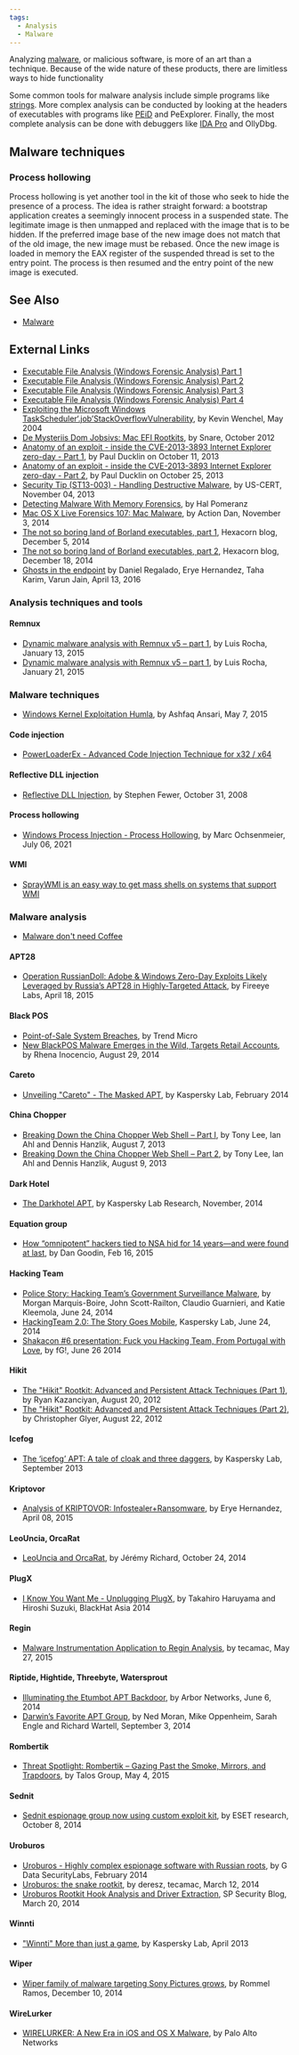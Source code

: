 ```yaml
---
tags:
  - Analysis
  - Malware
---
```

Analyzing [malware](malware.md), or malicious software, is more of an art than
a technique. Because of the wide nature of these products, there are limitless
ways to hide functionality

Some common tools for malware analysis include simple programs like
[strings](strings.md). More complex analysis can be conducted by looking at the
headers of executables with programs like [PEiD](peid.md) and PeExplorer.
Finally, the most complete analysis can be done with debuggers like
[IDA Pro](ida_pro.md) and OllyDbg.

## Malware techniques

### Process hollowing

Process hollowing is yet another tool in the kit of those who seek to
hide the presence of a process. The idea is rather straight forward: a
bootstrap application creates a seemingly innocent process in a
suspended state. The legitimate image is then unmapped and replaced with
the image that is to be hidden. If the preferred image base of the new
image does not match that of the old image, the new image must be
rebased. Once the new image is loaded in memory the EAX register of the
suspended thread is set to the entry point. The process is then resumed
and the entry point of the new image is executed.

## See Also

* [Malware](malware.md)

## External Links

* [Executable File Analysis (Windows Forensic Analysis) Part 1](http://what-when-how.com/windows-forensic-analysis/executable-file-analysis-windows-forensic-analysis-part-1/)
* [Executable File Analysis (Windows Forensic Analysis) Part 2](http://what-when-how.com/windows-forensic-analysis/executable-file-analysis-windows-forensic-analysis-part-2/)
* [Executable File Analysis (Windows Forensic Analysis) Part 3](http://what-when-how.com/windows-forensic-analysis/executable-file-analysis-windows-forensic-analysis-part-3/)
* [Executable File Analysis (Windows Forensic Analysis) Part 4](http://what-when-how.com/windows-forensic-analysis/executable-file-analysis-windows-forensic-analysis-part-4/)
* [Exploiting the Microsoft Windows TaskScheduler‘.job’StackOverflowVulnerability](https://www.giac.org/paper/gcih/641/exploiting-microsoftwindows-task-scheduler-job-stack-overflow-vulnerability/104732),
  by Kevin Wenchel, May 2004
* [De Mysteriis Dom Jobsivs: Mac EFI Rootkits](https://papers.put.as/papers/macosx/2012/De_Mysteriis_Dom_Jobsivs_Ruxcon.pdf),
  by Snare, October 2012
* [Anatomy of an exploit - inside the CVE-2013-3893 Internet Explorer zero-day - Part 1](https://nakedsecurity.sophos.com/2013/10/11/anatomy-of-an-exploit-ie-zero-day-part-1/),
  by Paul Ducklin on October 11, 2013
* [Anatomy of an exploit - inside the CVE-2013-3893 Internet Explorer zero-day - Part 2](https://nakedsecurity.sophos.com/2013/10/25/anatomy-of-an-exploit-inside-the-cve-2013-3893-internet-explorer-zero-day-part-2/),
  by Paul Ducklin on October 25, 2013
* [Security Tip (ST13-003) - Handling Destructive Malware](https://www.cisa.gov/uscert/ncas/tips/ST13-003),
  by US-CERT, November 04, 2013
* [Detecting Malware With Memory Forensics](https://deer-run.com/users/hal/Detect_Malware_w_Memory_Forensics.pdf),
  by Hal Pomeranz
* [Mac OS X Live Forensics 107: Mac Malware](http://lockboxx.blogspot.com/2014/11/mac-os-x-live-forensics-107-mac-malware.html?m=1),
  by Action Dan, November 3, 2014
* [The not so boring land of Borland executables, part 1](http://www.hexacorn.com/blog/2014/12/05/the-not-so-boring-land-of-borland-executables-part-1/),
  Hexacorn blog, December 5, 2014
* [The not so boring land of Borland executables, part 2](http://www.hexacorn.com/blog/2014/12/18/the-not-so-boring-land-of-borland-executables-part-2/),
  Hexacorn blog, December 18, 2014
* [Ghosts in the endpoint](https://www.trellix.com/en-us/about/newsroom/stories/research.html)
  by Daniel Regalado, Erye Hernandez, Taha Karim, Varun Jain, April 13,
  2016

### Analysis techniques and tools

#### Remnux

* [Dynamic malware analysis with Remnux v5 – part 1](https://countuponsecurity.com/2015/01/13/dynamic-malware-analysis-with-remnux-v5-part-1/),
  by Luis Rocha, January 13, 2015
* [Dynamic malware analysis with Remnux v5 – part 1](https://countuponsecurity.com/2015/01/21/dynamic-malware-analysis-with-remnux-v5-part-2/),
  by Luis Rocha, January 21, 2015

### Malware techniques

* [Windows Kernel Exploitation Humla](https://blog.null.community/windows-kernel-exploitation-hacksys-extreme-vulnerable-driver/),
  by Ashfaq Ansari, May 7, 2015

#### Code injection

* [PowerLoaderEx - Advanced Code Injection Technique for x32 / x64](https://github.com/BreakingMalware/PowerLoaderEx)

#### Reflective DLL injection

* [Reflective DLL Injection](http://www.harmonysecurity.com/files/HS-P005_ReflectiveDllInjection.pdf),
  by Stephen Fewer, October 31, 2008

#### Process hollowing

* [Windows Process Injection - Process Hollowing](https://www.winitor.com/pdf/Windows-Process-Hollowing.pdf),
  by Marc Ochsenmeier, July 06, 2021

#### WMI

* [SprayWMI is an easy way to get mass shells on systems that support WMI](https://github.com/trustedsec/spraywmi)

### Malware analysis

* [Malware don't need Coffee](https://malware.dontneedcoffee.com/index.html)

#### APT28

* [Operation RussianDoll: Adobe & Windows Zero-Day Exploits Likely Leveraged by Russia’s APT28 in Highly-Targeted Attack](https://www.mandiant.com/resources/blog/probable-apt28-useo),
  by Fireeye Labs, April 18, 2015

#### Black POS

* [Point-of-Sale System Breaches](https://www.trendmicro.com/de_de/business.html),
  by Trend Micro
* [New BlackPOS Malware Emerges in the Wild, Targets Retail Accounts](https://www.trendmicro.com/en_us/research.html),
  by Rhena Inocencio, August 29, 2014

#### Careto

* [Unveiling "Careto" - The Masked APT](https://media.kasperskycontenthub.com/wp-content/uploads/sites/43/2018/03/20133638/unveilingthemask_v1.0.pdf),
  by Kaspersky Lab, February 2014

#### China Chopper

* [Breaking Down the China Chopper Web Shell – Part I](https://www.mandiant.com/resources/blog/breaking-down-china-chopper-web-shell-part-i),
  by Tony Lee, Ian Ahl and Dennis Hanzlik, August 7, 2013
* [Breaking Down the China Chopper Web Shell – Part 2](https://www.mandiant.com/resources/blog/breaking-down-the-china-chopper-web-shell-part-ii),
  by Tony Lee, Ian Ahl and Dennis Hanzlik, August 9, 2013

#### Dark Hotel

* [The Darkhotel APT](https://securelist.com/the-darkhotel-apt/66779/),
  by Kaspersky Lab Research, November, 2014

#### Equation group

* [How “omnipotent” hackers tied to NSA hid for 14 years—and were found at last](https://arstechnica.com/information-technology/2015/02/how-omnipotent-hackers-tied-to-the-nsa-hid-for-14-years-and-were-found-at-last/),
  by Dan Goodin, Feb 16, 2015

#### Hacking Team

* [Police Story: Hacking Team’s Government Surveillance Malware](https://citizenlab.ca/2014/06/backdoor-hacking-teams-tradecraft-android-implant/),
  by Morgan Marquis-Boire, John Scott-Railton, Claudio Guarnieri, and
  Katie Kleemola, June 24, 2014
* [HackingTeam 2.0: The Story Goes Mobile](https://securelist.com),
  Kaspersky Lab, June 24, 2014
* [Shakacon \#6 presentation: Fuck you Hacking Team, From Portugal with Love](https://reverse.put.as/2014/06/26/shakacon-6-presentation-fuck-you-hacking-team-from-portugal-with-love/),
  by fG!, June 26 2014

#### Hikit

* [The "Hikit" Rootkit: Advanced and Persistent Attack Techniques (Part 1)](https://www.mandiant.com/resources/blog),
  by Ryan Kazanciyan, August 20, 2012
* [The "Hikit" Rootkit: Advanced and Persistent Attack Techniques (Part 2)](https://www.mandiant.com/resources/blog),
  by Christopher Glyer, August 22, 2012

#### Icefog

* [The ‘icefog’ APT: A tale of cloak and three daggers](https://media.kasperskycontenthub.com/wp-content/uploads/sites/43/2018/03/20133739/icefog.pdf),
  by Kaspersky Lab, September 2013

#### Kriptovor

* [Analysis of KRIPTOVOR: Infostealer+Ransomware](https://www.trellix.com/en-us/about/newsroom/stories/research.html),
  by Erye Hernandez, April 08, 2015

#### LeoUncia, OrcaRat

* [LeoUncia and OrcaRat](https://www.cyber.airbus.com/leouncia-and-orcarat/),
  by Jérémy Richard, October 24, 2014

#### PlugX

* [I Know You Want Me - Unplugging PlugX](https://www.blackhat.com/docs/asia-14/materials/Haruyama/Asia-14-Haruyama-I-Know-You-Want-Me-Unplugging-PlugX.pdf),
  by Takahiro Haruyama and Hiroshi Suzuki, BlackHat Asia 2014

#### Regin

* [Malware Instrumentation Application to Regin Analysis](http://artemonsecurity.com/regin_analysis.pdf),
  by tecamac, May 27, 2015

#### Riptide, Hightide, Threebyte, Watersprout

* [Illuminating the Etumbot APT Backdoor](https://www.netscout.com/arbor-ddos),
  by Arbor Networks, June 6, 2014
* [Darwin’s Favorite APT Group](https://www.mandiant.com/resources/blog/darwins-favorite-apt-group-2),
  by Ned Moran, Mike Oppenheim, Sarah Engle and Richard Wartell,
  September 3, 2014

#### Rombertik

* [Threat Spotlight: Rombertik – Gazing Past the Smoke, Mirrors, and Trapdoors](https://blogs.cisco.com/security/talos/rombertik), by Talos
  Group, May 4, 2015

#### Sednit

* [Sednit espionage group now using custom exploit kit](https://www.welivesecurity.com/2014/10/08/sednit-espionage-group-now-using-custom-exploit-kit/),
  by ESET research, October 8, 2014

#### Uroburos

* [Uroburos - Highly complex espionage software with Russian roots](https://media.kasperskycontenthub.com/wp-content/uploads/sites/43/2014/08/20082353/GData_Uroburos_RedPaper_EN_v1.pdf),
  by G Data SecurityLabs, February 2014
* [Uroburos: the snake rootkit](http://artemonsecurity.com/uroburos.pdf),
  by deresz, tecamac, March 12, 2014
* [Uroburos Rootkit Hook Analysis and Driver Extraction](http://spresec.blogspot.com/2014/03/uroburos-rootkit-hook-analysis-and.html?m=1),
  SP Security Blog, March 20, 2014

#### Winnti

* ["Winnti" More than just a game](https://media.kasperskycontenthub.com/wp-content/uploads/sites/43/2018/03/20134508/winnti-more-than-just-a-game-130410.pdf),
  by Kaspersky Lab, April 2013

#### Wiper

* [Wiper family of malware targeting Sony Pictures grows](https://www.cyren.com/blog/),
  by Rommel Ramos, December 10, 2014

#### WireLurker

* [WIRELURKER: A New Era in iOS and OS X Malware](https://www.paloaltonetworks.com/content/dam/pan/en_US/assets/pdf/reports/Unit_42/unit42-wirelurker.pdf),
  by Palo Alto Networks
